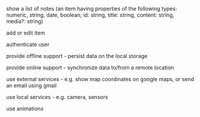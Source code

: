  show a list of notes (an item having properties of the following types: numeric, string, date, boolean; id: string, title: string, content: string, media?: string)
 
 add or edit item
 
 authenticate user
 
 provide offline support - persist data on the local storage
 
 provide online support - synchronize data to/from a remote location
 
 use external services - e.g. show map coordinates on google maps, or send an email using gmail
 
 use local services - e.g. camera, sensors
 
 use animations
